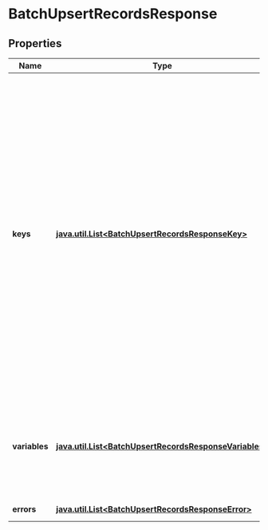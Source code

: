 

# BatchUpsertRecordsResponse


## Properties

Name | Type | Description | Notes
------------ | ------------- | ------------- | -------------
**keys** | [**java.util.List&lt;BatchUpsertRecordsResponseKey&gt;**](BatchUpsertRecordsResponseKey.md) | A list of keys of the records that were inserted.  If a record was inserted, keys contains an entry containing the index of the inserted record from &#x60;records&#x60; and the key. You can use the key if you need to retrieve or delete the record.  If a record was updated, keys contains no such entry for the updated record. |  [optional]
**variables** | [**java.util.List&lt;BatchUpsertRecordsResponseVariables&gt;**](BatchUpsertRecordsResponseVariables.md) | A list of modified variables returned by the pipeline after it has finished processing each record. |  [optional]
**errors** | [**java.util.List&lt;BatchUpsertRecordsResponseError&gt;**](BatchUpsertRecordsResponseError.md) | Errors that occurred. |  [optional]



